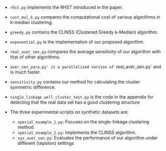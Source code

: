 - `rhst.py` implements the RHST introduced in the paper.
- `cost_mul_k.py` compares the computational cost of various algorithms in k-median clustering.
- `greedy.py` contains the CLINSS (Clustered Greedy k-Median) algorithm.
- `exponential.py` is the implementation of our proposed algorithm.

- `real_aver_sen.py` compares the average sensitivity of our algorithm with that of other algorithms.
- `aver_sen_para.py' is a parallelized version of `real_aver_sen.py` and is much faster.
- `sensitivity.py` contains our method for calculating the cluster symmetric difference.
- `single_linkage_well_cluster_test.py` is the code in the appendix for detecting that the real data set has a good clustering structure
- The three experimental scripts on synthetic datasets are:
  - `special_example_1.py`: Focuses on the single-linkage clustering method.
  - `special_example_2.py`: Implements the CLINSS algorithm.
  - `sys_aver_sen.py`: Evaluates the performance of our algorithm under different \(\epsilon\) settings


